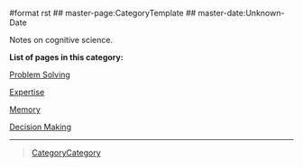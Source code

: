 \#format rst \#\# master-page:CategoryTemplate \#\# master-date:Unknown-Date

Notes on cognitive science.

**List of pages in this category:**

[Problem Solving](../ProblemSolving)

[Expertise](../Expertise)

[Memory](../Memory)

[Decision Making](../Decision%20Making)

* * * * *

> [CategoryCategory](../CategoryCategory)
